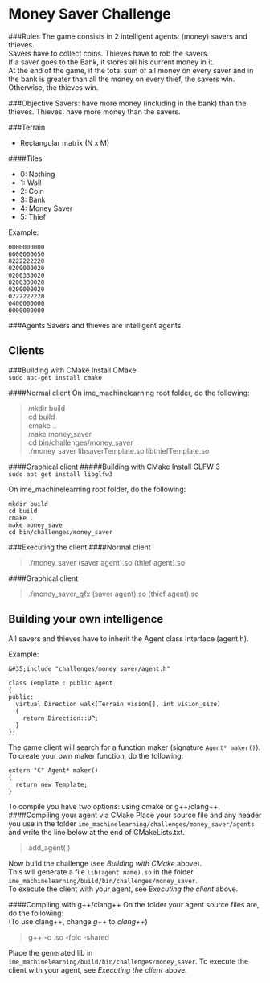 Money Saver Challenge
=====================

###Rules
The game consists in 2 intelligent agents: (money) savers and thieves.  
Savers have to collect coins. Thieves have to rob the savers.  
If a saver goes to the Bank, it stores all his current money in it.  
At the end of the game, if the total sum of all money on every saver and in the
bank is greater than all the money on every thief, the savers win. Otherwise,
the thieves win.

###Objective
Savers: have more money (including in the bank) than the thieves.
Thieves: have more money than the savers.

###Terrain

- Rectangular matrix (N x M)

####Tiles
- 0: Nothing
- 1: Wall
- 2: Coin
- 3: Bank
- 4: Money Saver
- 5: Thief

Example:

```
0000000000
0000000050
0222222220
0200000020
0200330020
0200330020
0200000020
0222222220
0400000000
0000000000
```

###Agents
Savers and thieves are intelligent agents.


Clients
-------
###Building with CMake
Install CMake  
``sudo apt-get install cmake``

####Normal client
On ime_machinelearning root folder, do the following:  
>  mkdir build  
>  cd build  
>  cmake ..  
>  make money_saver  
>  cd bin/challenges/money_saver  
>  ./money_saver libsaverTemplate.so libthiefTemplate.so

####Graphical client
#####Building with CMake
Install GLFW 3  
``sudo apt-get install libglfw3``  

On ime_machinelearning root folder, do the following:  

```
mkdir build
cd build
cmake .
make money_save
cd bin/challenges/money_saver
```

###Executing the client
####Normal client
> ./money_saver (saver agent).so (thief agent).so

####Graphical client
> ./money_saver_gfx (saver agent).so (thief agent).so

Building your own intelligence
------------------------------
All savers and thieves have to inherit the Agent class interface (agent.h).  

Example:
```
&#35;include "challenges/money_saver/agent.h"

class Template : public Agent
{
public:
  virtual Direction walk(Terrain vision[], int vision_size)
  {
    return Direction::UP;  
  }
};
```

The game client will search for a function maker (signature ``Agent* maker()``).
To create your own maker function, do the following:

```
extern "C" Agent* maker()
{
  return new Template;
}
```

To compile you have two options: using cmake or g++/clang++.
####Compiling your agent via CMake
Place your source file and any header you use in the folder
``ime_machinelearning/challenges/money_saver/agents`` and
write the line below at the end of CMakeLists.txt.

> add_agent(<agent name> <sources>)

Now build the challenge (see _Building with CMake_ above).  
This will generate a file ``lib(agent name).so`` in the folder
``ime_machinelearning/build/bin/challenges/money_saver``.  
To execute the client with your agent, see _Executing the client_ above.

####Compiling with g++/clang++
On the folder your agent source files are, do the following:  
(To use clang++, change _g++_ to _clang++_)

> g++ <sources> -o <agent name>.so -fpic -shared

Place the generated lib in
``ime_machinelearning/build/bin/challenges/money_saver``.
To execute the client with your agent, see _Executing the client_ above.
